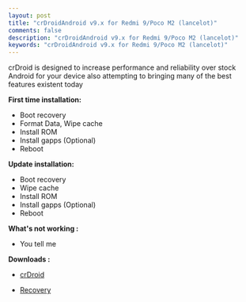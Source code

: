 ```yaml
---
layout: post
title: "crDroidAndroid v9.x for Redmi 9/Poco M2 (lancelot)"
comments: false
description: "crDroidAndroid v9.x for Redmi 9/Poco M2 (lancelot)"
keywords: "crDroidAndroid v9.x for Redmi 9/Poco M2 (lancelot)"
---
```


crDroid is designed to increase performance and reliability over stock Android for your device also attempting to bringing many of the best features existent today

**First time installation:**

* Boot recovery
* Format Data, Wipe cache
* Install ROM
* Install gapps (Optional)
* Reboot

**Update installation:**

* Boot recovery
* Wipe cache
* Install ROM
* Install gapps (Optional)
* Reboot

**What's not working :**

 * You tell me


**Downloads :**

 * [crDroid](https://github.com/orkunergun/Releases/releases/tag/crdroidandroid)

 * [Recovery](https://mega.nz/file/wV0mhJpI#_YnNBLdyl-2Rn2tt3cyeXFtCl88fEhOy2gtEnofWlHk)